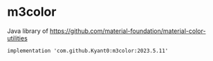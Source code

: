 # m3color

Java library of https://github.com/material-foundation/material-color-utilities

```
implementation 'com.github.Kyant0:m3color:2023.5.11'
```
